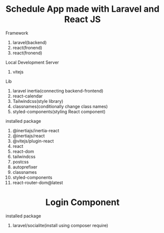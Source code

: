 <h1 align="center">Schedule App made with Laravel and React JS</h1>

<p>Framework</p>
<ol>
    <li href="https://laravel.com">laravel(backend)</li>
    <li href="https://react.dev">react(fronend)</li>
    <li href="https://react.dev">react(fronend)</li>
</ol>

<p>Local Development Server</p>
<ol>
    <li href="https://vitejs.dev">vitejs</li>
</ol>

<p>Lib</p>
<ol>
    <li href="https://inertiajs.com">laravel inertia(connecting backend-frontend)</li>
    <li href="https://github.com/wojtekmaj/react-calendar">react-calendar</li>
    <li href="https://tailwindcss.com">Tailwindcss(style library)</li>
    <li href="https://www.npmjs.com/package/classnames">classnames(conditionally change class names)</li>
    <li href="https://styled-components.com">styled-components(styling React component)</li>
</ol>
<p>installed package</p>
<ol>
    <!-- laravel, Inertia, React package -->
    <li>@inertiajs/inertia-react</li>
    <li>@inertiajs/react</li>
    <li>@vitejs/plugin-react</li>
    <li>react</li>
    <li>react-dom</li>
    <!-- tailwind package -->
    <li>tailwindcss</li>
    <li>postcss</li>
    <li>autoprefixer</li>
    <!-- classnames package -->
    <li>classnames</li>
    <!-- styled-component package -->
    <li>styled-components</li>
    <!-- Router -->
    <li>react-router-dom@latest</li>

</ol>

<h1 align="center">Login Component</h1>

<p>installed package</p>
<ol>
    <li>laravel/socialite(install using composer require)</li>
</ol>